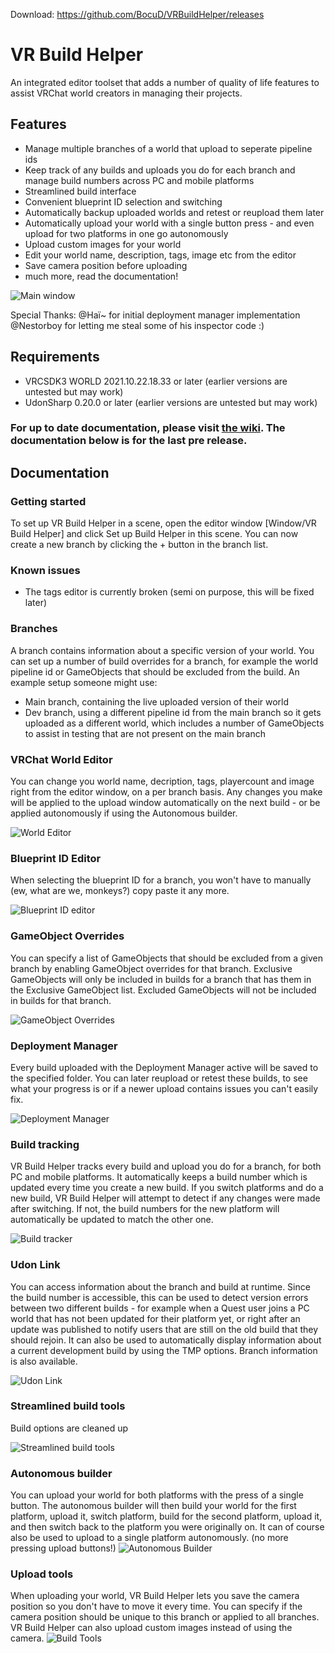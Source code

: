 Download: https://github.com/BocuD/VRBuildHelper/releases
# VR Build Helper
An integrated editor toolset that adds a number of quality of life features to assist VRChat world creators in managing their projects.
## Features
 - Manage multiple branches of a world that upload to seperate pipeline ids
 - Keep track of any builds and uploads you do for each branch and manage build numbers across PC and mobile platforms
 - Streamlined build interface
 - Convenient blueprint ID selection and switching
 - Automatically backup uploaded worlds and retest or reupload them later
 - Automatically upload your world with a single button press - and even upload for two platforms in one go autonomously
 - Upload custom images for your world
 - Edit your world name, description, tags, image etc from the editor
 - Save camera position before uploading
 - much more, read the documentation!

![Main window](https://i.imgur.com/OYRDLpI.png)

Special Thanks: 
@Haï~ for initial deployment manager implementation
@Nestorboy for letting me steal some of his inspector code :)

## Requirements
- VRCSDK3 WORLD 2021.10.22.18.33 or later (earlier versions are untested but may work)
- UdonSharp 0.20.0 or later (earlier versions are untested but may work)

### For up to date documentation, please visit [the wiki](https://github.com/BocuD/VRBuildHelper/wiki). The documentation below is for the last pre release.

## Documentation
### Getting started
To set up VR Build Helper in a scene, open the editor window [Window/VR Build Helper] and click Set up Build Helper in this scene. You can now create a new branch by clicking the + button in the branch list.
### Known issues
- The tags editor is currently broken (semi on purpose, this will be fixed later)
### Branches
A branch contains information about a specific version of your world. You can set up a number of build overrides for a branch, for example the world pipeline id or GameObjects that should be excluded from the build. An example setup someone might use:
 - Main branch, containing the live uploaded version of their world
 - Dev branch, using a different pipeline id from the main branch so it gets uploaded as a different world, which includes a number of GameObjects to assist in testing that are not present on the main branch
### VRChat World Editor
You can change you world name, decription, tags, playercount and image right from the editor window, on a per branch basis. Any changes you make will be applied to the upload window automatically on the next build - or be applied autonomously if using the Autonomous builder.

![World Editor](https://i.imgur.com/fQhhoEx.png)
### Blueprint ID Editor
When selecting the blueprint ID for a branch, you won't have to manually (ew, what are we, monkeys?) copy paste it any more.

![Blueprint ID editor](https://i.imgur.com/Wwf92Cp.png)
### GameObject Overrides
You can specify a list of GameObjects that should be excluded from a given branch by enabling GameObject overrides for that branch. Exclusive GameObjects will only be included in builds for a branch that has them in the Exclusive GameObject list. Excluded GameObjects will not be included in builds for that branch.

![GameObject Overrides](https://i.imgur.com/4mcGfzy.png)
### Deployment Manager
Every build uploaded with the Deployment Manager active will be saved to the specified folder. You can later reupload or retest these builds, to see what your progress is or if a newer upload contains issues you can't easily fix.

![Deployment Manager](https://i.imgur.com/lGJnqee.png)
### Build tracking
VR Build Helper tracks every build and upload you do for a branch, for both PC and mobile platforms. It automatically keeps a build number which is updated every time you create a new build. If you switch platforms and do a new build, VR Build Helper will attempt to detect if any changes were made after switching. If not, the build numbers for the new platform will automatically be updated to match the other one.

![Build tracker](https://i.imgur.com/bOh7ECb.png)
### Udon Link
You can access information about the branch and build at runtime. Since the build number is accessible, this can be used to detect version errors between two different builds - for example when a Quest user joins a PC world that has not been updated for their platform yet, or right after an update was published to notify users that are still on the old build that they should rejoin. It can also be used to automatically display information about a current development build by using the TMP options. Branch information is also available.

![Udon Link](https://i.imgur.com/wZTtaXR.png)
### Streamlined build tools
Build options are cleaned up

![Streamlined build tools](https://i.imgur.com/gzQZCY1.png)
### Autonomous builder
You can upload your world for both platforms with the press of a single button. The autonomous builder will then build your world for the first platform, upload it, switch platform, build for the second platform, upload it, and then switch back to the platform you were originally on. It can of course also be used to upload to a single platform autonomously. (no more pressing upload buttons!)
![Autonomous Builder](https://i.imgur.com/uFU8Grq.gif)
### Upload tools
When uploading your world, VR Build Helper lets you save the camera position so you don't have to move it every time. You can specify if the camera position should be unique to this branch or applied to all branches.
VR Build Helper can also upload custom images instead of using the camera.
![Build Tools](https://i.imgur.com/To6ohuf.gif)
